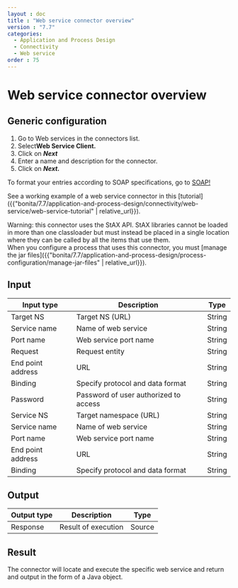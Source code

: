 ```yaml
---
layout : doc
title : "Web service connector overview"
version : "7.7"
categories:
  - Application and Process Design
  - Connectivity
  - Web service
order : 75
---
```

# Web service connector overview

## Generic configuration

1. Go to Web services in the connectors list. 
2. Select**Web Service Client.**
3. Click on _**Next**_
4. Enter a name and description for the connector.
5. Click on _**Next.**_

To format your entries according to SOAP specifications, go to [SOAP!](http://www.w3.org/TR/soap12-part1/#intro)

See a working example of a web service connector in this [tutorial]({{"bonita/7.7/application-and-process-design/connectivity/web-service/web-service-tutorial" | relative_url}}).

Warning: this connector uses the StAX API. StAX libraries cannot be loaded in more than one classloader but must instead be placed in a single location where they can be called by all the items that use them.  
When you configure a process that uses this connector, you must [manage the jar files]({{"bonita/7.7/application-and-process-design/process-configuration/manage-jar-files" | relative_url}}).

## Input

| Input type  | Description  | Type  | 
| ----------- | ------------ | ----- | 
| Target NS  | Target NS (URL)  | String  | 
| Service name  | Name of web service  | String  | 
| Port name  | Web service port name  | String  | 
| Request  | Request entity  | String  | 
| End point address  | URL  | String  | 
| Binding  | Specify protocol and data format  | String  | 
| Password  | Password of user authorized to access  | String  | 
| Service NS  | Target namespace (URL)  | String  | 
| Service name  | Name of web service  | String  |
| Port name  | Web service port name  | String  |
| End point address  | URL  | String  |
| Binding  | Specify protocol and data format  | String  | 

## Output
| Output type  | Description  | Type  |
| ------------ | ------------ | ----- |
| Response  | Result of execution  | Source  |

## Result

The connector will locate and execute the specific web service and return and output in the form of a Java object.
